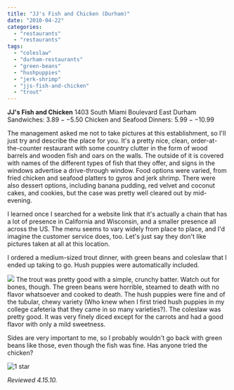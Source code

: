 ```yaml
---
title: "JJ's Fish and Chicken (Durham)"
date: "2010-04-22"
categories:
  - "restaurants"
  - "restaurants"
tags:
  - "coleslaw"
  - "durham-restaurants"
  - "green-beans"
  - "hushpuppies"
  - "jerk-shrimp"
  - "jjs-fish-and-chicken"
  - "trout"
---
```


**JJ's Fish and Chicken** 1403 South Miami Boulevard East Durham Sandwiches: $3.89--$5.50 Chicken and Seafood Dinners: $5.99--$10.99

The management asked me not to take pictures at this establishment, so I'll just try and describe the place for you. It's a pretty nice, clean, order-at-the-counter restaurant with some country clutter in the form of wood barrels and wooden fish and oars on the walls. The outside of it is covered with names of the different types of fish that they offer, and signs in the windows advertise a drive-through window. Food options were varied, from fried chicken and seafood platters to gyros and jerk shrimp. There were also dessert options, including banana pudding, red velvet and coconut cakes, and cookies, but the case was pretty well cleared out by mid-evening.

I learned once I searched for a website link that it's actually a chain that has a lot of presence in California and Wisconsin, and a smaller presence all across the US. The menu seems to vary widely from place to place, and I'd imagine the customer service does, too. Let's just say they don't like pictures taken at all at this location.

I ordered a medium-sized trout dinner, with green beans and coleslaw that I ended up taking to go. Hush puppies were automatically included.

![](http://www.thegourmez.com/gourmez/photos/jjschickenseafood2.jpg)  The trout was pretty good with a simple, crunchy batter. Watch out for bones, though. The green beans were horrible, steamed to death with no flavor whatsoever and cooked to death. The hush puppies were fine and of the tubular, chewy variety (Who knew when I first tried hush puppies in my college cafeteria that they came in so many varieties?). The coleslaw was pretty good. It was very finely diced except for the carrots and had a good flavor with only a mild sweetness.

Sides are very important to me, so I probably wouldn't go back with green beans like those, even though the fish was fine. Has anyone tried the chicken?




<div class="caption">

![1 star](http://s3.amazonaws.com/thegourmez-wpmedia/2009/04/rating_olive1.gif "rating_olive1")</div>


_Reviewed 4.15.10._
